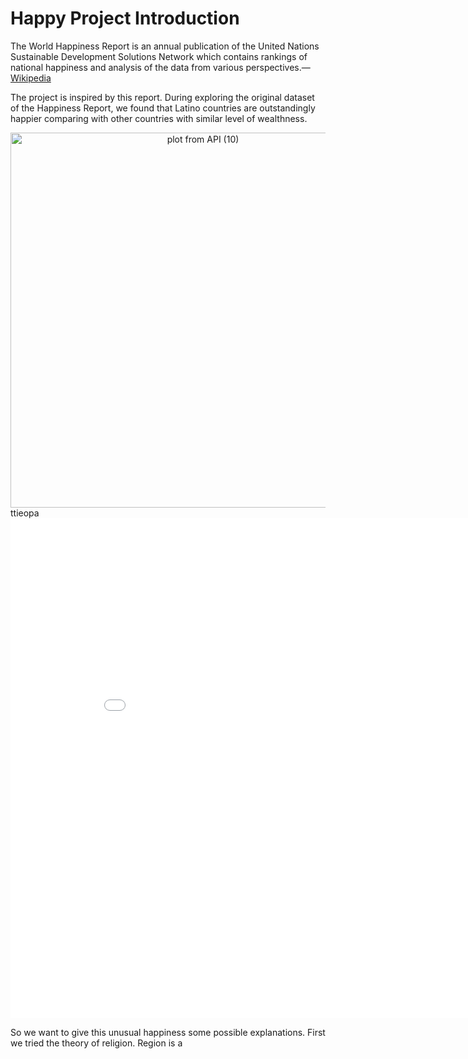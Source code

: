 # Happy Project Introduction
The World Happiness Report is an annual publication of the United Nations Sustainable Development Solutions Network which contains rankings of national happiness and analysis of the data from various perspectives.&mdash; [Wikipedia](https://en.wikipedia.org/wiki/World_Happiness_Report#cite_note-1)

The project is inspired by this report. During exploring the original dataset of the Happiness Report, we found that Latino countries are outstandingly happier comparing with other countries with similar level of wealthness.

<div>
    <a href="https://plot.ly/~wyr211/22/?share_key=wuq0PX2WqUxxQFmMjSzjOP" target="_blank" title="plot from API (10)" style="display: block; text-align: center;"><img src="https://plot.ly/~wyr211/22.png?share_key=wuq0PX2WqUxxQFmMjSzjOP" alt="plot from API (10)" style="max-width: 100%;width: 600px;"  width="600" onerror="this.onerror=null;this.src='https://plot.ly/404.png';" /></a>
    <script data-plotly="wyr211:22" sharekey-plotly="wuq0PX2WqUxxQFmMjSzjOP" src="https://plot.ly/embed.js" async></script>
</div>
ttieopa
<iframe width="900" height="800" frameborder="0" scrolling="no" src="//plot.ly/~wyr211/22.embed"></iframe>

So we want to give this unusual happiness some possible explanations. First we tried the theory of religion. Region is a 

